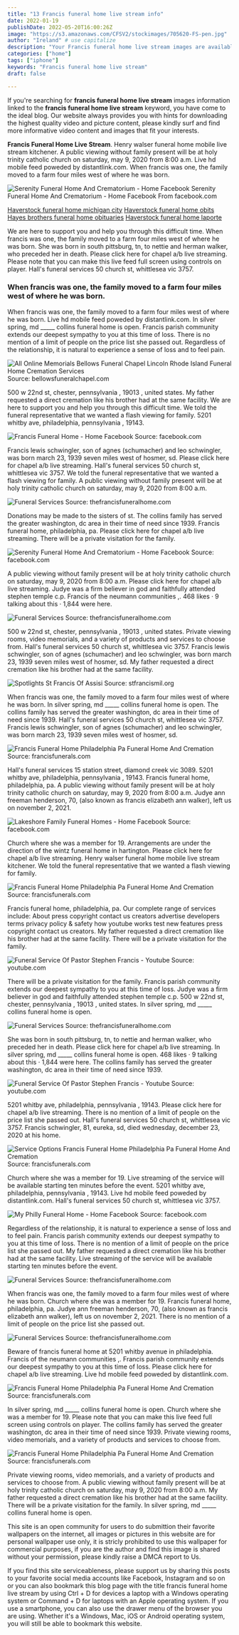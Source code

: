```yaml
---
title: "13 Francis funeral home live stream info"
date: 2022-01-19
publishDate: 2022-05-20T16:00:26Z
image: "https://s3.amazonaws.com/CFSV2/stockimages/705620-FS-pen.jpg"
author: "Ireland" # use capitalize
description: "Your Francis funeral home live stream images are available. Francis funeral home live stream are a topic that is being searched for and liked by netizens today. You can Find and Download the Francis funeral home live stream files here. Get all free vectors."
categories: ["home"]
tags: ["iphone"]
keywords: "Francis funeral home live stream"
draft: false

---
```


If you're searching for **francis funeral home live stream** images information linked to the **francis funeral home live stream** keyword, you have come to the ideal  blog.  Our website always  provides you with  hints  for downloading  the highest  quality video and picture  content, please kindly surf and find more informative video content and images  that fit your interests.

**Francis Funeral Home Live Stream**. Henry walser funeral home mobile live stream kitchener. A public viewing without family present will be at holy trinity catholic church on saturday, may 9, 2020 from 8:00 a.m. Live hd mobile feed poweded by distantlink.com. When francis was one, the family moved to a farm four miles west of where he was born.

![Serenity Funeral Home And Crematorium - Home Facebook](https://lookaside.fbsbx.com/lookaside/crawler/media/?media_id=1003485073801413 "Serenity Funeral Home And Crematorium - Home Facebook")
Serenity Funeral Home And Crematorium - Home Facebook From facebook.com

[Haverstock funeral home michigan city](/haverstock-funeral-home-michigan-city/)
[Haverstock funeral home obits](/haverstock-funeral-home-obits/)
[Hayes brothers funeral home obituaries](/hayes-brothers-funeral-home-obituaries/)
[Haverstock funeral home laporte](/haverstock-funeral-home-laporte/)

We are here to support you and help you through this difficult time. When francis was one, the family moved to a farm four miles west of where he was born. She was born in south pittsburg, tn, to nettie and herman walker, who preceded her in death. Please click here for chapel a/b live streaming. Please note that you can make this live feed full screen using controls on player. Hall&#039;s funeral services 50 church st, whittlesea vic 3757.

### When francis was one, the family moved to a farm four miles west of where he was born.

When francis was one, the family moved to a farm four miles west of where he was born. Live hd mobile feed poweded by distantlink.com. In silver spring, md _____ collins funeral home is open. Francis parish community extends our deepest sympathy to you at this time of loss. There is no mention of a limit of people on the price list she passed out. Regardless of the relationship, it is natural to experience a sense of loss and to feel pain.


![All Online Memorials Bellows Funeral Chapel Lincoln Rhode Island Funeral Home Cremation Services](https://s3.amazonaws.com/CFSV2/siteimages/bew/782882-FB54CD22-E469-4A4E-8EBB-A70EA44EA4F3.png "All Online Memorials Bellows Funeral Chapel Lincoln Rhode Island Funeral Home Cremation Services")
Source: bellowsfuneralchapel.com

500 w 22nd st, chester, pennsylvania , 19013 , united states. My father requested a direct cremation like his brother had at the same facility. We are here to support you and help you through this difficult time. We told the funeral representative that we wanted a flash viewing for family. 5201 whitby ave, philadelphia, pennsylvania , 19143.

![Francis Funeral Home - Home Facebook](https://lookaside.fbsbx.com/lookaside/crawler/media/?media_id=1216085481786087 "Francis Funeral Home - Home Facebook")
Source: facebook.com

Francis lewis schwingler, son of agnes (schumacher) and leo schwingler, was born march 23, 1939 seven miles west of hosmer, sd. Please click here for chapel a/b live streaming. Hall&#039;s funeral services 50 church st, whittlesea vic 3757. We told the funeral representative that we wanted a flash viewing for family. A public viewing without family present will be at holy trinity catholic church on saturday, may 9, 2020 from 8:00 a.m.

![Funeral Services](https://www.thefrancisfuneralhome.com/uploads/6/1/0/3/61030753/lola-francis-announce-p1-1.jpg "Funeral Services")
Source: thefrancisfuneralhome.com

Donations may be made to the sisters of st. The collins family has served the greater washington, dc area in their time of need since 1939. Francis funeral home, philadelphia, pa. Please click here for chapel a/b live streaming. There will be a private visitation for the family.

![Serenity Funeral Home And Crematorium - Home Facebook](https://lookaside.fbsbx.com/lookaside/crawler/media/?media_id=1003485073801413 "Serenity Funeral Home And Crematorium - Home Facebook")
Source: facebook.com

A public viewing without family present will be at holy trinity catholic church on saturday, may 9, 2020 from 8:00 a.m. Please click here for chapel a/b live streaming. Judye was a firm believer in god and faithfully attended stephen temple c.p. Francis of the neumann communities ,. 468 likes · 9 talking about this · 1,844 were here.

![Funeral Services](https://www.thefrancisfuneralhome.com/uploads/6/1/0/3/61030753/sondra-strickland-announce-p.jpg "Funeral Services")
Source: thefrancisfuneralhome.com

500 w 22nd st, chester, pennsylvania , 19013 , united states. Private viewing rooms, video memorials, and a variety of products and services to choose from. Hall&#039;s funeral services 50 church st, whittlesea vic 3757. Francis lewis schwingler, son of agnes (schumacher) and leo schwingler, was born march 23, 1939 seven miles west of hosmer, sd. My father requested a direct cremation like his brother had at the same facility.

![Spotlights St Francis Of Assisi](https://www.stfrancismil.org/images/uploads/spotlight_images/Green_Illustrated_Golf_Club_Poster_%282%29.png "Spotlights St Francis Of Assisi")
Source: stfrancismil.org

When francis was one, the family moved to a farm four miles west of where he was born. In silver spring, md _____ collins funeral home is open. The collins family has served the greater washington, dc area in their time of need since 1939. Hall&#039;s funeral services 50 church st, whittlesea vic 3757. Francis lewis schwingler, son of agnes (schumacher) and leo schwingler, was born march 23, 1939 seven miles west of hosmer, sd.

![Francis Funeral Home Philadelphia Pa Funeral Home And Cremation](https://s3.amazonaws.com/CFSV2/stockimages/346320-forestroad.png "Francis Funeral Home Philadelphia Pa Funeral Home And Cremation")
Source: francisfunerals.com

Hall&#039;s funeral services 15 station street, diamond creek vic 3089. 5201 whitby ave, philadelphia, pennsylvania , 19143. Francis funeral home, philadelphia, pa. A public viewing without family present will be at holy trinity catholic church on saturday, may 9, 2020 from 8:00 a.m. Judye ann freeman henderson, 70, (also known as francis elizabeth ann walker), left us on november 2, 2021.

![Lakeshore Family Funeral Homes - Home Facebook](https://lookaside.fbsbx.com/lookaside/crawler/media/?media_id=1210178615742583 "Lakeshore Family Funeral Homes - Home Facebook")
Source: facebook.com

Church where she was a member for 19. Arrangements are under the direction of the wintz funeral home in hartington. Please click here for chapel a/b live streaming. Henry walser funeral home mobile live stream kitchener. We told the funeral representative that we wanted a flash viewing for family.

![Francis Funeral Home Philadelphia Pa Funeral Home And Cremation](https://s3.amazonaws.com/CFSV2/siteimages/fcf/109191-ffhname.png "Francis Funeral Home Philadelphia Pa Funeral Home And Cremation")
Source: francisfunerals.com

Francis funeral home, philadelphia, pa. Our complete range of services include: About press copyright contact us creators advertise developers terms privacy policy &amp; safety how youtube works test new features press copyright contact us creators. My father requested a direct cremation like his brother had at the same facility. There will be a private visitation for the family.

![Funeral Service Of Pastor Stephen Francis - Youtube](https://i.ytimg.com/vi/mVYBRlBMH8s/mqdefault.jpg "Funeral Service Of Pastor Stephen Francis - Youtube")
Source: youtube.com

There will be a private visitation for the family. Francis parish community extends our deepest sympathy to you at this time of loss. Judye was a firm believer in god and faithfully attended stephen temple c.p. 500 w 22nd st, chester, pennsylvania , 19013 , united states. In silver spring, md _____ collins funeral home is open.

![Funeral Services](https://www.thefrancisfuneralhome.com/uploads/6/1/0/3/61030753/manley-pack-announce-l.jpg "Funeral Services")
Source: thefrancisfuneralhome.com

She was born in south pittsburg, tn, to nettie and herman walker, who preceded her in death. Please click here for chapel a/b live streaming. In silver spring, md _____ collins funeral home is open. 468 likes · 9 talking about this · 1,844 were here. The collins family has served the greater washington, dc area in their time of need since 1939.

![Funeral Service Of Pastor Stephen Francis - Youtube](https://i.ytimg.com/vi/mVYBRlBMH8s/maxresdefault.jpg "Funeral Service Of Pastor Stephen Francis - Youtube")
Source: youtube.com

5201 whitby ave, philadelphia, pennsylvania , 19143. Please click here for chapel a/b live streaming. There is no mention of a limit of people on the price list she passed out. Hall&#039;s funeral services 50 church st, whittlesea vic 3757. Francis schwingler, 81, eureka, sd, died wednesday, december 23, 2020 at his home.

![Service Options Francis Funeral Home Philadelphia Pa Funeral Home And Cremation](https://s3.amazonaws.com/CFSV2/siteimages/fcf/725808-4058647orig.jpg "Service Options Francis Funeral Home Philadelphia Pa Funeral Home And Cremation")
Source: francisfunerals.com

Church where she was a member for 19. Live streaming of the service will be available starting ten minutes before the event. 5201 whitby ave, philadelphia, pennsylvania , 19143. Live hd mobile feed poweded by distantlink.com. Hall&#039;s funeral services 50 church st, whittlesea vic 3757.

![My Philly Funeral Home - Home Facebook](https://lookaside.fbsbx.com/lookaside/crawler/media/?media_id=495499440515192 "My Philly Funeral Home - Home Facebook")
Source: facebook.com

Regardless of the relationship, it is natural to experience a sense of loss and to feel pain. Francis parish community extends our deepest sympathy to you at this time of loss. There is no mention of a limit of people on the price list she passed out. My father requested a direct cremation like his brother had at the same facility. Live streaming of the service will be available starting ten minutes before the event.

![Funeral Services](https://www.thefrancisfuneralhome.com/uploads/6/1/0/3/61030753/deborah-taylor-announce-p.jpg "Funeral Services")
Source: thefrancisfuneralhome.com

When francis was one, the family moved to a farm four miles west of where he was born. Church where she was a member for 19. Francis funeral home, philadelphia, pa. Judye ann freeman henderson, 70, (also known as francis elizabeth ann walker), left us on november 2, 2021. There is no mention of a limit of people on the price list she passed out.

![Funeral Services](https://www.thefrancisfuneralhome.com/uploads/6/1/0/3/61030753/charlotte-nicholson-announce-p.jpg "Funeral Services")
Source: thefrancisfuneralhome.com

Beware of francis funeral home at 5201 whitby avenue in philadelphia. Francis of the neumann communities ,. Francis parish community extends our deepest sympathy to you at this time of loss. Please click here for chapel a/b live streaming. Live hd mobile feed poweded by distantlink.com.

![Francis Funeral Home Philadelphia Pa Funeral Home And Cremation](https://s3.amazonaws.com/CFSV2/siteimages/fcf/175816-ffhblacklogopng.png "Francis Funeral Home Philadelphia Pa Funeral Home And Cremation")
Source: francisfunerals.com

In silver spring, md _____ collins funeral home is open. Church where she was a member for 19. Please note that you can make this live feed full screen using controls on player. The collins family has served the greater washington, dc area in their time of need since 1939. Private viewing rooms, video memorials, and a variety of products and services to choose from.

![Francis Funeral Home Philadelphia Pa Funeral Home And Cremation](https://s3.amazonaws.com/CFSV2/stockimages/705620-FS-pen.jpg "Francis Funeral Home Philadelphia Pa Funeral Home And Cremation")
Source: francisfunerals.com

Private viewing rooms, video memorials, and a variety of products and services to choose from. A public viewing without family present will be at holy trinity catholic church on saturday, may 9, 2020 from 8:00 a.m. My father requested a direct cremation like his brother had at the same facility. There will be a private visitation for the family. In silver spring, md _____ collins funeral home is open.

This site is an open community for users to do submittion their favorite wallpapers on the internet, all images or pictures in this website are for personal wallpaper use only, it is stricly prohibited to use this wallpaper for commercial purposes, if you are the author and find this image is shared without your permission, please kindly raise a DMCA report to Us.

If you find this site serviceableness, please support us by sharing this posts to your favorite social media accounts like Facebook, Instagram and so on or you can also bookmark this blog page with the title francis funeral home live stream by using Ctrl + D for devices a laptop with a Windows operating system or Command + D for laptops with an Apple operating system. If you use a smartphone, you can also use the drawer menu of the browser you are using. Whether it's a Windows, Mac, iOS or Android operating system, you will still be able to bookmark this website.
